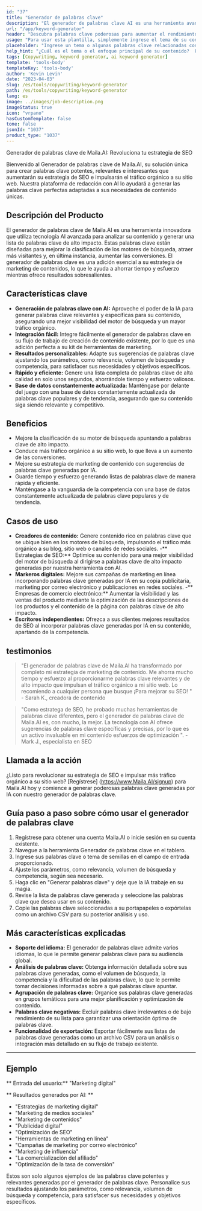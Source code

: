 ```yaml
---
id: "37"
title: "Generador de palabras clave"
description: "El generador de palabras clave AI es una herramienta avanzada que utiliza inteligencia artificial para generar palabras clave relevantes y poderosas para su contenido.  Le ayuda a descubrir palabras clave únicas y de alto rendimiento para optimizar las publicaciones de su blog, artículos y otro contenido en línea para una mejor visibilidad y compromiso."
url: "/app/keyword-generator"
header: "Descubra palabras clave poderosas para aumentar el rendimiento de su contenido."
usage: "Para usar esta plantilla, simplemente ingrese el tema de su contenido o algunas palabras clave relacionadas.  El generador de palabras clave AI generará una lista de palabras clave relevantes y de alto rendimiento para optimizar su contenido para una mejor visibilidad y compromiso."
placeholder: "Ingrese un tema o algunas palabras clave relacionadas con su contenido, por ejemplo, marketing digital, blogs de viajes o consejos de acondicionamiento físico."
help_hint: "¿Cuál es el tema o el enfoque principal de su contenido?  Proporcione algunas palabras clave relacionadas, y generaremos una lista de poderosas palabras clave para mejorar el rendimiento de su contenido."
tags: [Copywriting, keyword generator, ai keyword generator]
template: 'tools-body'
templateKey: 'tools-body'
author: 'Kevin Levin'
date: "2023-04-03"
slug: /es/tools/copywriting/keyword-generator
path: /es/tools/copywriting/keyword-generator
lang: es
image: ../images/job-description.png
imageStatus: true
icon: "vrpano"
hasCustomTemplate: false
tone: false
jsonId: "1037"
product_type: "1037"
---
```

Generador de palabras clave de Maila.AI: Revoluciona tu estrategia de SEO

Bienvenido al Generador de palabras clave de Maila.AI, su solución única para crear palabras clave potentes, relevantes e interesantes que aumentarán su estrategia de SEO e impulsarán el tráfico orgánico a su sitio web.  Nuestra plataforma de redacción con AI lo ayudará a generar las palabras clave perfectas adaptadas a sus necesidades de contenido únicas.

## Descripción del Producto

El generador de palabras clave de Maila.AI es una herramienta innovadora que utiliza tecnología AI avanzada para analizar su contenido y generar una lista de palabras clave de alto impacto.  Estas palabras clave están diseñadas para mejorar la clasificación de los motores de búsqueda, atraer más visitantes y, en última instancia, aumentar las conversiones.  El generador de palabras clave es una adición esencial a su estrategia de marketing de contenidos, lo que le ayuda a ahorrar tiempo y esfuerzo mientras ofrece resultados sobresalientes.

## Características clave

- **Generación de palabras clave con AI:** Aproveche el poder de la IA para generar palabras clave relevantes y específicas para su contenido, asegurando una mejor visibilidad del motor de búsqueda y un mayor tráfico orgánico.
 - **Integración fácil:** Integre fácilmente el generador de palabras clave en su flujo de trabajo de creación de contenido existente, por lo que es una adición perfecta a su kit de herramientas de marketing.
 - **Resultados personalizables:** Adapte sus sugerencias de palabras clave ajustando los parámetros, como relevancia, volumen de búsqueda y competencia, para satisfacer sus necesidades y objetivos específicos.
 - **Rápido y eficiente:** Genere una lista completa de palabras clave de alta calidad en solo unos segundos, ahorrándole tiempo y esfuerzo valiosos.
 - **Base de datos constantemente actualizada:** Manténgase por delante del juego con una base de datos constantemente actualizada de palabras clave populares y de tendencia, asegurando que su contenido siga siendo relevante y competitivo.

## Beneficios

- Mejore la clasificación de su motor de búsqueda apuntando a palabras clave de alto impacto.
 - Conduce más tráfico orgánico a su sitio web, lo que lleva a un aumento de las conversiones.
 - Mejore su estrategia de marketing de contenido con sugerencias de palabras clave generadas por IA.
 - Guarde tiempo y esfuerzo generando listas de palabras clave de manera rápida y eficiente.
 - Manténgase a la vanguardia de la competencia con una base de datos constantemente actualizada de palabras clave populares y de tendencia.

## Casos de uso

- **Creadores de contenido:** Genere contenido rico en palabras clave que se ubique bien en los motores de búsqueda, impulsando el tráfico más orgánico a su blog, sitio web o canales de redes sociales.
 -** Estrategias de SEO:** Optimice su contenido para una mejor visibilidad del motor de búsqueda al dirigirse a palabras clave de alto impacto generadas por nuestra herramienta con AI.
 - **Markeros digitales:** Mejore sus campañas de marketing en línea incorporando palabras clave generadas por IA en su copia publicitaria, marketing por correo electrónico y publicaciones en redes sociales.
 -** Empresas de comercio electrónico:** Aumentar la visibilidad y las ventas del producto mediante la optimización de las descripciones de los productos y el contenido de la página con palabras clave de alto impacto.
 - **Escritores independientes:** Ofrezca a sus clientes mejores resultados de SEO al incorporar palabras clave generadas por IA en su contenido, apartando de la competencia.

## testimonios

> "El generador de palabras clave de Maila.AI ha transformado por completo mi estrategia de marketing de contenido. Me ahorra mucho tiempo y esfuerzo al proporcionarme palabras clave relevantes y de alto impacto que impulsan el tráfico orgánico a mi sitio web. Lo recomiendo a cualquier persona que busque  ¡Para mejorar su SEO! "  - Sarah K., creadora de contenido

> "Como estratega de SEO, he probado muchas herramientas de palabras clave diferentes, pero el generador de palabras clave de Maila.AI es, con mucho, la mejor. La tecnología con AI ofrece sugerencias de palabras clave específicas y precisas, por lo que es un activo invaluable en mi contenido  esfuerzos de optimización ".  - Mark J., especialista en SEO

## Llamada a la acción

¿Listo para revolucionar su estrategia de SEO e impulsar más tráfico orgánico a su sitio web?  [Regístrese] (https://www.Maila.AI/signup) para Maila.AI hoy y comience a generar poderosas palabras clave generadas por IA con nuestro generador de palabras clave.

## Guía paso a paso sobre cómo usar el generador de palabras clave

1. Regístrese para obtener una cuenta Maila.AI o inicie sesión en su cuenta existente.
 2. Navegue a la herramienta Generador de palabras clave en el tablero.
 3. Ingrese sus palabras clave o tema de semillas en el campo de entrada proporcionado.
 4. Ajuste los parámetros, como relevancia, volumen de búsqueda y competencia, según sea necesario.
 5. Haga clic en "Generar palabras clave" y deje que la IA trabaje en su magia.
 6. Revise la lista de palabras clave generada y seleccione las palabras clave que desea usar en su contenido.
 7. Copie las palabras clave seleccionadas a su portapapeles o expórtelas como un archivo CSV para su posterior análisis y uso.

## Más características explicadas

- **Soporte del idioma:** El generador de palabras clave admite varios idiomas, lo que le permite generar palabras clave para su audiencia global.
 - **Análisis de palabras clave:** Obtenga información detallada sobre sus palabras clave generadas, como el volumen de búsqueda, la competencia y la dificultad de las palabras clave, lo que le permite tomar decisiones informadas sobre a qué palabras clave apuntar.
 - **Agrupación de palabras clave:** Organice sus palabras clave generadas en grupos temáticos para una mejor planificación y optimización de contenido.
 - **Palabras clave negativas:** Excluir palabras clave irrelevantes o de bajo rendimiento de su lista para garantizar una orientación óptima de palabras clave.
 - **Funcionalidad de exportación:** Exportar fácilmente sus listas de palabras clave generadas como un archivo CSV para un análisis o integración más detallado en su flujo de trabajo existente.

---

## Ejemplo

** Entrada del usuario:** "Marketing digital"

** Resultados generados por AI: **

- "Estrategias de marketing digital"
 - "Marketing de medios sociales"
 - "Marketing de contenidos"
 - "Publicidad digital"
 - "Optimización de SEO"
 - "Herramientas de marketing en línea"
 - "Campañas de marketing por correo electrónico"
 - "Marketing de influencia"
 - "La comercialización del afiliado"
 - "Optimización de la tasa de conversión"

Estos son solo algunos ejemplos de las palabras clave potentes y relevantes generadas por el generador de palabras clave.  Personalice sus resultados ajustando los parámetros, como relevancia, volumen de búsqueda y competencia, para satisfacer sus necesidades y objetivos específicos.
